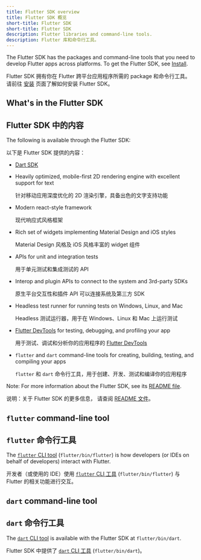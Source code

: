 ```yaml
---
title: Flutter SDK overview
title: Flutter SDK 概览
short-title: Flutter SDK
short-title: Flutter SDK
description: Flutter libraries and command-line tools.
description: Flutter 库和命令行工具。
---
```


The Flutter SDK has the packages and command-line tools that you need to develop
Flutter apps across platforms. To get the Flutter SDK, see [Install][].

Flutter SDK 拥有你在 Flutter 跨平台应用程序所需的 package 和命令行工具。
请前往 [安装][Install] 页面了解如何安装 Flutter SDK。

## What's in the Flutter SDK

## Flutter SDK 中的内容

The following is available through the Flutter SDK:

以下是 Flutter SDK 提供的内容：

* [Dart SDK][]
* Heavily optimized, mobile-first 2D rendering engine with
  excellent support for text

  针对移动应用深度优化的 2D 渲染引擎，具备出色的文字支持功能

* Modern react-style framework

  现代响应式风格框架

* Rich set of widgets implementing Material Design and iOS styles

  Material Design 风格及 iOS 风格丰富的 widget 组件

* APIs for unit and integration tests

  用于单元测试和集成测试的 API

* Interop and plugin APIs to connect to the system and 3rd-party SDKs

  原生平台交互性和插件 API 可以连接系统及第三方 SDK 

* Headless test runner for running tests on Windows, Linux, and Mac

  Headless 测试运行器，用于在 Windows、Linux 和 Mac 上运行测试

* [Flutter DevTools][] for testing, debugging, and profiling your app

  用于测试、调试和分析你的应用程序的 [Flutter DevTools][]

* `flutter` and `dart` command-line tools for creating, building, testing,
  and compiling your apps

  `flutter` 和 `dart` 命令行工具，用于创建、开发、测试和编译你的应用程序

Note: For more information about the Flutter SDK, see its
[README file][].

说明：关于 Flutter SDK 的更多信息，
请查阅 [README 文件][README file]。

## `flutter` command-line tool

## `flutter` 命令行工具

The [`flutter` CLI tool][] (`flutter/bin/flutter`) is how developers
(or IDEs on behalf of developers) interact with Flutter.

开发者（或使用的 IDE）使用 [`flutter` CLI 工具][`flutter` CLI tool] (`flutter/bin/flutter`)
与 Flutter 的相关功能进行交互。

## `dart` command-line tool

## `dart` 命令行工具

The [`dart` CLI tool][] is available with the Flutter SDK at `flutter/bin/dart`.

Flutter SDK 中提供了 [`dart` CLI 工具][`dart` CLI tool] (`flutter/bin/dart`)。

[Flutter DevTools]: /tools/devtools
[Dart SDK]: {{site.dart-site}}/tools/sdk
[`dart` CLI tool]: {{site.dart-site}}/tools/dart-tool
[`flutter` CLI tool]: /reference/flutter-cli
[Install]: /get-started/install
[README file]: {{site.repo.flutter}}/blob/master/README.md
